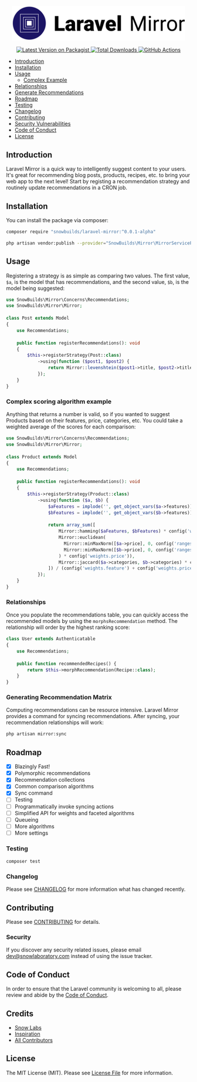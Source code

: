 <p align="center"><img width="472" src="/art/laravel-mirror-banner.png" alt="Laravel Mirror Package Logo"></p>

<p align="center">
    <a href="https://packagist.org/packages/snowbuilds/laravel-mirror">
        <img src="https://img.shields.io/packagist/v/snowbuilds/laravel-mirror.svg?style=flat-square" alt="Latest Version on Packagist" />
    </a>
    <a href="https://packagist.org/packages/snowbuilds/laravel-mirror">
        <img src="https://img.shields.io/packagist/dt/snowbuilds/laravel-mirror.svg?style=flat-square" alt="Total Downloads" />
    </a>
    <a href="#">
        <img src="https://github.com/SnowLaboratory/Laravel-Mirror/actions/workflows/main.yml/badge.svg" alt="GitHub Actions" />
    </a>
</p>


- [Introduction](#introduction)
- [Installation](#installation)
- [Usage](#usage)
    - [Complex Example](#complex-usage)
- [Relationships](#relationships)
- [Generate Recommendations](#generate)
- [Roadmap](#roadmap)
- [Testing](#testing)
- [Changelog](#changelog)
- [Contributing](#contributing)
- [Security Vulnerabilities](#security)
- [Code of Conduct](#code-of-conduct)
- [License](#license)

<a name="introduction"></a>
## Introduction
Laravel Mirror is a quick way to intelligently suggest content to your users. It's great for recommending blog posts, products, recipes, etc. to bring your web app to the next level! Start by registing a recommendation strategy and routinely update recommendations in a CRON job. 

<a name="installation"></a>
## Installation

You can install the package via composer:

```bash
composer require "snowbuilds/laravel-mirror:^0.0.1-alpha"
```

```bash
php artisan vendor:publish --provider="SnowBuilds\Mirror\MirrorServiceProvider"
```

<a name="usage"></a>
## Usage
Registering a strategy is as simple as comparing two values. The first value, `$a`, is the model that has recommendations, and the second value, `$b`, is the model being suggested:

```php
use SnowBuilds\Mirror\Concerns\Recommendations;
use SnowBuilds\Mirror\Mirror;

class Post extends Model
{
    use Recommendations;

    public function registerRecommendations(): void
    {
        $this->registerStrategy(Post::class)
            ->using(function ($post1, $post2) {
                return Mirror::levenshtein($post1->title, $post2->title);
            });
    }
}
```

<a name="complex-usage"></a>
### Complex scoring algorithm example
Anything that returns a number is valid, so if you wanted to suggest Products based on their features, price, categories, etc. You could take a weighted average of the scores for each comparison:
```php
use SnowBuilds\Mirror\Concerns\Recommendations;
use SnowBuilds\Mirror\Mirror;

class Product extends Model
{
    use Recommendations;

    public function registerRecommendations(): void
    {
        $this->registerStrategy(Product::class)
            ->using(function ($a, $b) {
                $aFeatures = implode('', get_object_vars($a->features));
                $bFeatures = implode('', get_object_vars($b->features));

                return array_sum([
                    Mirror::hamming($aFeatures, $bFeatures) * config('weights.feature'),
                    Mirror::euclidean(
                      Mirror::minMaxNorm([$a->price], 0, config('ranges.maxPrice')),
                      Mirror::minMaxNorm([$b->price], 0, config('ranges.maxPrice'))
                    ) * config('weights.price')),
                    Mirror::jaccard($a->categories, $b->categories) * config('weights.category'))
                ]) / (config('weights.feature') + config('weights.price') + config('weights.category'));
            });
    }
}

```

<a name="relationships"></a>
### Relationships
Once you populate the recommendations table, you can quickly access the recommended models by using the `morphsRecommendation` method. The relationship will order by the highest ranking score:

```php
class User extends Authenticatable
{
    use Recommendations;

    public function recommendedRecipes() {
        return $this->morphRecommendation(Recipe::class);
    }
}
```

<a name="generate"></a>
### Generating Recommendation Matrix
Computing recommendations can be resource intensive. Laravel Mirror provides a command for syncing recommendations. After syncing, your recommendation relationships will work:

```bash
php artisan mirror:sync
```

<a name="roadmap"></a>
## Roadmap
- [x] Blazingly Fast!
- [x] Polymorphic recommendations
- [x] Recommendation collections
- [x] Common comparison algorithms
- [x] Sync command
- [ ] Testing
- [ ] Programmatically invoke syncing actions
- [ ] Simplified API for weights and faceted algorithms
- [ ] Queueing
- [ ] More algorithms
- [ ] More settings

<a name="testing"></a>
### Testing

```bash
composer test
```

<a name="changelog"></a>
### Changelog

Please see [CHANGELOG](CHANGELOG.md) for more information what has changed recently.

<a name="contributing"></a>
## Contributing

Please see [CONTRIBUTING](CONTRIBUTING.md) for details.

<a name="security"></a>
### Security

If you discover any security related issues, please email dev@snowlaboratory.com instead of using the issue tracker.

## Code of Conduct
<a name="code-of-conduct"></a>

In order to ensure that the Laravel community is welcoming to all, please review and abide by the [Code of Conduct](https://laravel.com/docs/contributions#code-of-conduct).

<a name="credits"></a>
## Credits

-   [Snow Labs](https://github.com/snowbuilds)
-   [Inspiration](https://oliverlundquist.com/2019/03/11/recommender-system-with-ml-in-laravel.html)
-   [All Contributors](../../contributors)

<a name="license"></a>
## License

The MIT License (MIT). Please see [License File](LICENSE.md) for more information.
